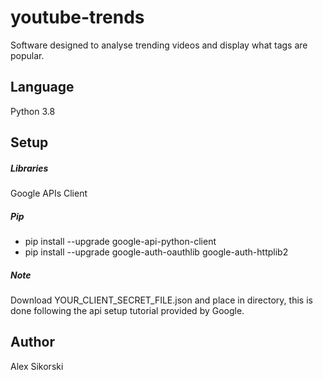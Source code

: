 # youtube-trends
Software designed to analyse trending videos and display what tags are popular.

## Language
Python 3.8

## Setup
##### Libraries
Google APIs Client
##### Pip
* pip install --upgrade google-api-python-client
* pip install --upgrade google-auth-oauthlib google-auth-httplib2
##### Note
Download YOUR_CLIENT_SECRET_FILE.json and place in directory, this is done following the api setup tutorial provided by Google.

## Author
Alex Sikorski